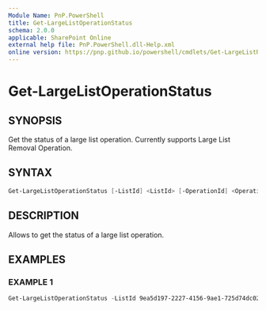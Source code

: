 ```yaml
---
Module Name: PnP.PowerShell
title: Get-LargeListOperationStatus
schema: 2.0.0
applicable: SharePoint Online
external help file: PnP.PowerShell.dll-Help.xml
online version: https://pnp.github.io/powershell/cmdlets/Get-LargeListRemovalStatus.html
---
```

 
# Get-LargeListOperationStatus

## SYNOPSIS
Get the status of a large list operation. Currently supports Large List Removal Operation.

## SYNTAX

```powershell
Get-LargeListOperationStatus [-ListId] <ListId> [-OperationId] <OperationId> [-Connection <PnPConnection>]
```

## DESCRIPTION

Allows to get the status of a large list operation.

## EXAMPLES

### EXAMPLE 1
```powershell
Get-LargeListOperationStatus -ListId 9ea5d197-2227-4156-9ae1-725d74dc029d -OperationId 924e6a34-5c90-4d0d-8083-2efc6d1cf481
```